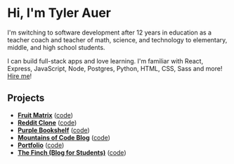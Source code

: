 # Hi, I'm Tyler Auer

I'm switching to software development after 12 years in education as a teacher coach and teacher of math, science, and technology to elementary, middle, and high school students.

I can build full-stack apps and love learning. I'm familiar with React, Express, JavaScript, Node, Postgres, Python, HTML, CSS, Sass and more! [Hire me](https://tylerauer.com/)!

## Projects

- **[Fruit Matrix](https://fruit.tylerauer.com/)** ([code](https://github.com/TylerAuer/fruit))
- **[Reddit Clone](https://reddit.tylerauer.com/)** ([code](https://github.com/TylerAuer/reddit-clone-2))
- **[Purple Bookshelf](https://books.tylerauer.com/)** ([code](https://github.com/TylerAuer/bookshelf))
- **[Mountains of Code Blog](https://blog.tylerauer.com/)** ([code](https://github.com/TylerAuer/blog))
- **[Portfolio](https://tylerauer.com/)** ([code](https://github.com/TylerAuer/TylerAuer.github.io))
- **[The Finch (Blog for Students)](http://thefinch.press/)** ([code](https://github.com/TylerAuer/theFinch))

<!--
**TylerAuer/TylerAuer** is a ✨ _special_ ✨ repository because its `README.md` (this file) appears on your GitHub profile.

Here are some ideas to get you started:

- 🔭 I’m currently working on ...
- 🌱 I’m currently learning ...
- 👯 I’m looking to collaborate on ...
- 🤔 I’m looking for help with ...
- 💬 Ask me about ...
- 📫 How to reach me: ...
- 😄 Pronouns: ...
- ⚡ Fun fact: ...
-->
